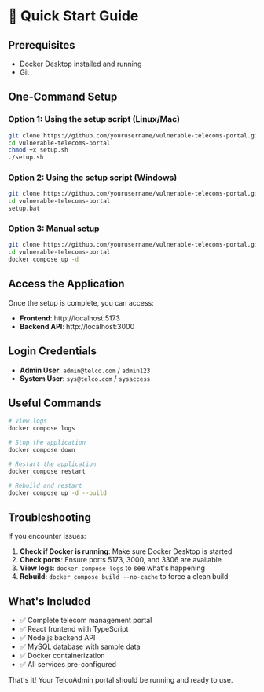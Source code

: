 # 🚀 Quick Start Guide

## Prerequisites
- Docker Desktop installed and running
- Git

## One-Command Setup

### Option 1: Using the setup script (Linux/Mac)
```bash
git clone https://github.com/yourusername/vulnerable-telecoms-portal.git
cd vulnerable-telecoms-portal
chmod +x setup.sh
./setup.sh
```

### Option 2: Using the setup script (Windows)
```bash
git clone https://github.com/yourusername/vulnerable-telecoms-portal.git
cd vulnerable-telecoms-portal
setup.bat
```

### Option 3: Manual setup
```bash
git clone https://github.com/yourusername/vulnerable-telecoms-portal.git
cd vulnerable-telecoms-portal
docker compose up -d
```

## Access the Application

Once the setup is complete, you can access:

- **Frontend**: http://localhost:5173
- **Backend API**: http://localhost:3000

## Login Credentials

- **Admin User**: `admin@telco.com` / `admin123`
- **System User**: `sys@telco.com` / `sysaccess`

## Useful Commands

```bash
# View logs
docker compose logs

# Stop the application
docker compose down

# Restart the application
docker compose restart

# Rebuild and restart
docker compose up -d --build
```

## Troubleshooting

If you encounter issues:

1. **Check if Docker is running**: Make sure Docker Desktop is started
2. **Check ports**: Ensure ports 5173, 3000, and 3306 are available
3. **View logs**: `docker compose logs` to see what's happening
4. **Rebuild**: `docker compose build --no-cache` to force a clean build

## What's Included

- ✅ Complete telecom management portal
- ✅ React frontend with TypeScript
- ✅ Node.js backend API
- ✅ MySQL database with sample data
- ✅ Docker containerization
- ✅ All services pre-configured

That's it! Your TelcoAdmin portal should be running and ready to use. 